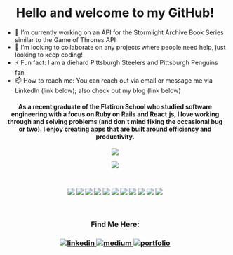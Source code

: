 <!--
**kdshah6593/kdshah6593** is a ✨ _special_ ✨ repository because its `README.md` (this file) appears on your GitHub profile.

### Hi there 👋
Here are some ideas to get you started:

- 🔭 I’m currently working on ...
- 🌱 I’m currently learning ...
- 👯 I’m looking to collaborate on ...
- 🤔 I’m looking for help with ...
- 💬 Ask me about ...
- 📫 How to reach me: ...
- 😄 Pronouns: ...
- ⚡ Fun fact: ...
-->
<h1 align="center">
Hello and welcome to my GitHub!
</h1>

- 🔭 I’m currently working on an API for the Stormlight Archive Book Series similar to the Game of Thrones API
- 👯 I’m looking to collaborate on any projects where people need help, just looking to keep coding!
- ⚡ Fun fact: I am a diehard Pittsburgh Steelers and Pittsburgh Penguins fan
- 📫 How to reach me: You can reach out via email or message me via LinkedIn (link below); also check out my blog (link below)


<h4 align="center">
As a recent graduate of the Flatiron School who studied software engineering with a focus on Ruby on Rails and React.js, I love working through and solving problems (and don't mind fixing the occasional bug or two). I enjoy creating apps that are built around efficiency and productivity.
</h4>

<p align="center">
  <!-- ![Kunal's GitHub stats](https://github-readme-stats.vercel.app/api?username=kdshah6593&show_icons=true&theme=radical) -->
  <img src="https://github-readme-stats.vercel.app/api?username=kdshah6593&show_icons=true&theme=cobalt">
</p>
<p align="center">
  <!-- ![Top Langs](https://github-readme-stats.vercel.app/api/top-langs/?username=kdshah6593&layout=compact&theme=radical) -->
  <img src="https://github-readme-stats.vercel.app/api/top-langs/?username=kdshah6593&layout=compact&theme=cobalt">
</p>

<br>
<p align="center"> 

<img src="https://img.shields.io/badge/Ruby-CC342D?style=for-the-badge&logo=ruby&logoColor=white">
<img src="https://img.shields.io/badge/Ruby_on_Rails-CC0000?style=for-the-badge&logo=ruby-on-rails&logoColor=white">
<img src="https://img.shields.io/badge/JavaScript-F7DF1E?style=for-the-badge&logo=javascript&logoColor=black">
<img src="https://img.shields.io/badge/React-20232A?style=for-the-badge&logo=react&logoColor=61DAFB">
<img src="https://img.shields.io/badge/HTML-239120?style=for-the-badge&logo=html5&logoColor=white">
<img src="https://img.shields.io/badge/CSS-239120?&style=for-the-badge&logo=css3&logoColor=white">
<img src="https://img.shields.io/badge/Bootstrap-563D7C?style=for-the-badge&logo=bootstrap&logoColor=white">
<img src="https://img.shields.io/badge/SQLite-07405E?style=for-the-badge&logo=sqlite&logoColor=white">
<img src="https://img.shields.io/badge/React_Router-CA4245?style=for-the-badge&logo=react-router&logoColor=white">
<img src="https://img.shields.io/badge/Redux-593D88?style=for-the-badge&logo=redux&logoColor=white">
<img src="https://img.shields.io/badge/Material--UI-0081CB?style=for-the-badge&logo=material-ui&logoColor=white"> 

</p>

<!-- ![prosgressql](https://img.shields.io/badge/PostgreSQL-316192?style=for-the-badge&logo=postgresql&logoColor=white) -->
<!-- ![angularjs](https://img.shields.io/badge/Angular-DD0031?style=for-the-badge&logo=angular&logoColor=white) -->
<!-- ![python](https://img.shields.io/badge/Python-3776AB?style=for-the-badge&logo=python&logoColor=white) -->
<!-- https://img.shields.io/badge/Gmail-D14836?style=for-the-badge&logo=gmail&logoColor=white -->

<br>
<h3 align="center"> 

<h3 align="center"> 
Find Me Here:
</h3>

<h3 align="center"> 

<a href="https://www.linkedin.com/in/kunalshah-6593/"> 
<img src="https://img.shields.io/badge/LinkedIn-0077B5?style=for-the-badge&logo=linkedin&logoColor=white" alt="linkedin">
</a>

<a href="https://kdshah6593.medium.com/">
<img src="https://img.shields.io/badge/Medium-12100E?style=for-the-badge&logo=medium&logoColor=white" alt="medium">
</a>
  
<a href="https://kdshah6593.medium.com/">
<img src="https://img.shields.io/badge/-Portfolio-orange?style=for-the-badge" alt="portfolio">
</a>
  

</p>
